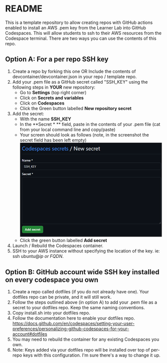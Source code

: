 # README
This is a template repository to allow creating repos with GitHub actions enabled to install an AWS .pem key from the Learner Lab into GitHub Codespaces. This will allow students to ssh to their AWS resources from the Codespace terminal. There are two ways you can use the contents of this repo. 

## Option A: For a per repo SSH key

1. Create a repo by forking this one OR Include the contents of devcontainer/devcontainer.json in your repo / template repo.
2. Add your .pem file as a GitHub secret called "SSH_KEY" using the following steps in **YOUR** new repository:
    - Go to **Settings** (top right corner)
    - Click on **Secrets and variables**
    - Click on **Codespaces**
    - Click the Green button labelled **New repository secret**
3. Add the secret:
    - With the name **SSH_KEY**
    - In the **Secret * ** field, paste in the contents of your .pem file (cat from your local command line and copy/paste)
    - Your screen should look as follows (note, in the screenshot the secret field has been left empty)
    ![](.doc/new-secret.png)
    - Click the green button labelled **Add secret**
4. Launch / Rebuild the Codespaces container.
5. SSH to your AWS instance without specifying the location of the key. ie: ssh ubuntu@*ip or FQDN*.

## Option B: GitHub account wide SSH key installed on every codespace you own

1. Create a repo called dotfiles (if you do not already have one). Your dotfiles repo can be private, and it will still work.
2. Follow the steps outlined above (in option A) to add your .pem file as a secret to your dotfiles repo. Keep the same naming conventions.
3. Copy install.sh into your dotfiles repo.
4. Follow the documentation here to enable your dotfiles repo. https://docs.github.com/en/codespaces/setting-your-user-preferences/personalizing-github-codespaces-for-your-account#dotfiles
5. You may need to rebuild the container for any existing Codespaces you own.
6. Note: Keys added via your dotfiles repo will be installed over top of per-repo keys with this configuration. I'm sure there's a way to change it up.
